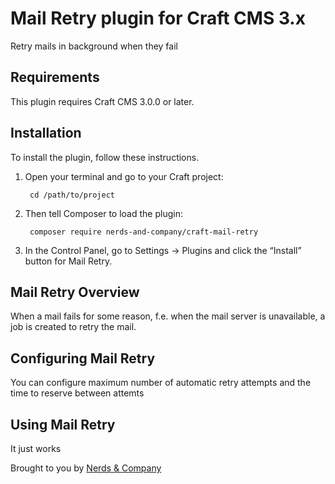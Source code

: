 # Mail Retry plugin for Craft CMS 3.x

Retry mails in background when they fail

## Requirements

This plugin requires Craft CMS 3.0.0 or later.

## Installation

To install the plugin, follow these instructions.

1. Open your terminal and go to your Craft project:

        cd /path/to/project

2. Then tell Composer to load the plugin:

        composer require nerds-and-company/craft-mail-retry

3. In the Control Panel, go to Settings → Plugins and click the “Install” button for Mail Retry.

## Mail Retry Overview

When a mail fails for some reason, f.e. when the mail server is unavailable, a job is created to retry the mail.

## Configuring Mail Retry

You can configure maximum number of automatic retry attempts and the time to reserve between attemts

## Using Mail Retry

It just works

Brought to you by [Nerds & Company](nerds.company)
